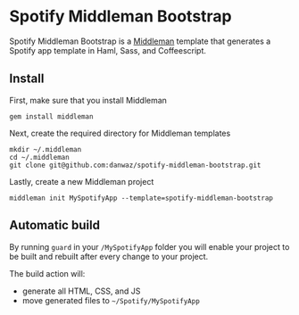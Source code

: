 Spotify Middleman Bootstrap
===========================
Spotify Middleman Bootstrap is a [Middleman](http://middlemanapp.com/) template that generates a Spotify app template in Haml, Sass, and Coffeescript.

Install
-------
First, make sure that you install Middleman

	gem install middleman

Next, create the required directory for Middleman templates

	mkdir ~/.middleman
	cd ~/.middleman
	git clone git@github.com:danwaz/spotify-middleman-bootstrap.git

Lastly, create a new Middleman project

	middleman init MySpotifyApp --template=spotify-middleman-bootstrap

Automatic build
---------------

By running `guard` in your `/MySpotifyApp` folder you will enable your project to be built and rebuilt after every change to your project.

The build action will:

*	generate all HTML, CSS, and JS
*	move generated files to `~/Spotify/MySpotifyApp` 

